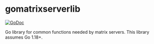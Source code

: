 # gomatrixserverlib

[![GoDoc](https://godoc.org/github.com/Saleschat/gomatrixserverlib?status.svg)](https://godoc.org/github.com/Saleschat/gomatrixserverlib)

Go library for common functions needed by matrix servers. This library assumes Go 1.18+.
